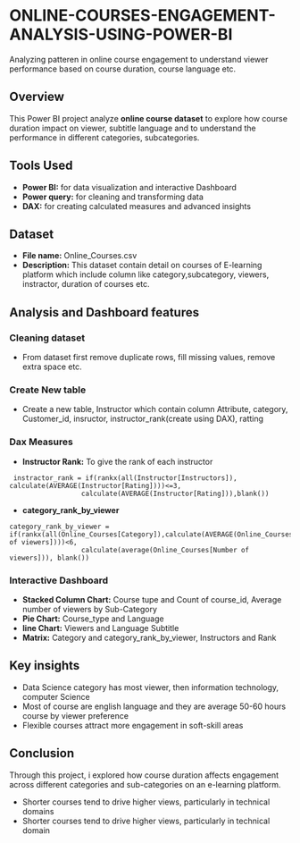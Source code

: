 # ONLINE-COURSES-ENGAGEMENT-ANALYSIS-USING-POWER-BI
Analyzing patteren in online course engagement to understand viewer performance based on course duration, course language etc.

## Overview
This Power BI project analyze **online course dataset** to explore how course duration impact on viewer, subtitle language and to understand the performance in different categories, subcategories.

## Tools Used
- **Power BI:** for data visualization and interactive Dashboard
- **Power query:** for cleaning and transforming data
- **DAX:** for creating calculated measures and advanced insights


## Dataset
- **File name:** Online_Courses.csv
- **Description:** This dataset contain detail on courses of E-learning platform which include column like category,subcategory, viewers, instractor, duration of courses etc.

## Analysis and Dashboard features
### Cleaning dataset
- From dataset first remove duplicate rows, fill missing values, remove extra space etc.
### Create New table
- Create a new table, Instructor which contain column Attribute, category, Customer_id, insructor, instructor_rank(create using DAX), ratting


### Dax Measures
- **Instructor Rank:** To give the rank of each instructor
```dax
 instractor_rank = if(rankx(all(Instructor[Instructors]), calculate(AVERAGE(Instructor[Rating])))<=3,
                  calculate(AVERAGE(Instructor[Rating])),blank())
```
- **category_rank_by_viewer**
```dax
category_rank_by_viewer = if(rankx(all(Online_Courses[Category]),calculate(AVERAGE(Online_Courses[Number of viewers])))<6,
                  calculate(average(Online_Courses[Number of viewers])), blank())
```


### Interactive Dashboard
- **Stacked Column Chart:** Course tupe and Count of course_id, Average number of viewers by Sub-Category
- **Pie Chart:** Course_type and Language
- **line Chart:** Viewers and Language Subtitle
- **Matrix:** Category and category_rank_by_viewer, Instructors and Rank


## Key insights
- Data Science category has most viewer, then information technology, computer Science
- Most of course are english language and they are average 50-60 hours course by viewer preference
- Flexible courses attract more engagement in soft-skill areas


## Conclusion
Through this project, i explored how course duration affects engagement across different categories and sub-categories on an e-learning platform.
- Shorter courses tend to drive higher views, particularly in technical domains
- Shorter courses tend to drive higher views, particularly in technical domain


  




